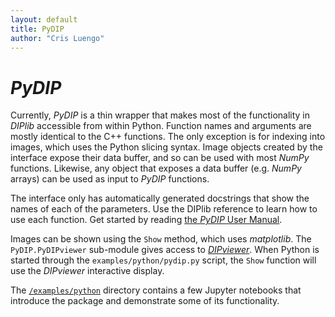 ```yaml
---
layout: default
title: PyDIP
author: "Cris Luengo"
---
```


<h1><i>PyDIP</i></h1>

Currently, *PyDIP* is a thin wrapper that makes most of the functionality in *DIPlib*
accessible from within Python.
Function names and arguments are mostly identical to the C++ functions. The only
exception is for indexing into images, which uses the Python slicing syntax.
Image objects created by the interface expose their data buffer, and so can be
used with most *NumPy* functions. Likewise, any object that exposes a data buffer
(e.g. *NumPy* arrays) can be used as input to *PyDIP* functions.

The interface only has automatically generated docstrings that show the names of
each of the parameters. Use the DIPlib reference to learn how to use each function.
Get started by reading [the *PyDIP* User Manual](https://diplib.github.io/diplib-docs/pydip_user_manual.html).

Images can be shown using the `Show` method, which uses *matplotlib*.
The `PyDIP.PyDIPviewer` sub-module gives access to [*DIPviewer*](https://diplib.github.io/diplib-docs/group__viewer.html).
When Python is started through the `examples/python/pydip.py` script, the `Show` function
will use the *DIPviewer* interactive display.

The [`/examples/python`](https://github.com/DIPlib/diplib/blob/master/examples/python/)
directory contains a few Jupyter notebooks that introduce the package and demonstrate
some of its functionality.
